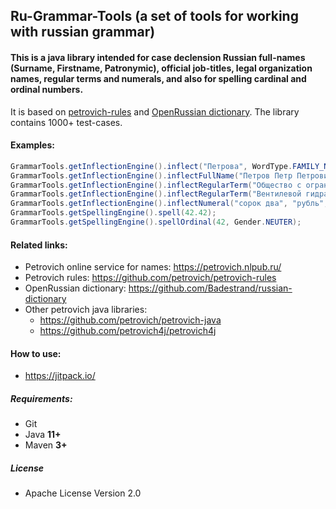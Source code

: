 ## Ru-Grammar-Tools (a set of tools for working with russian grammar)

#### This is a java library intended for case declension Russian full-names (Surname, Firstname, Patronymic), official job-titles, legal organization names, regular terms and numerals, and also for spelling cardinal and ordinal numbers.

It is based on [petrovich-rules](https://github.com/petrovich) and [OpenRussian dictionary](https://github.com/Badestrand/russian-dictionary). 
The library contains 1000+ test-cases.

#### Examples:

```java
GrammarTools.getInflectionEngine().inflect("Петрова", WordType.FAMILY_NAME, Case.PREPOSITIONAL, Gender.FEMALE, true, false);
GrammarTools.getInflectionEngine().inflectFullName("Петров Петр Петрович", Case.DATIVE);
GrammarTools.getInflectionEngine().inflectRegularTerm("Общество с ограниченной ответственностью Бёрнинг Мэн", Case.ACCUSATIVE, false);
GrammarTools.getInflectionEngine().inflectRegularTerm("Вентилевой гидравлического пресса", Case.ACCUSATIVE, true);
GrammarTools.getInflectionEngine().inflectNumeral("сорок два", "рубль", Case.INSTRUMENTAL);
GrammarTools.getSpellingEngine().spell(42.42);
GrammarTools.getSpellingEngine().spellOrdinal(42, Gender.NEUTER);
```

#### Related links:

- Petrovich online service for names: https://petrovich.nlpub.ru/
- Petrovich rules: https://github.com/petrovich/petrovich-rules
- OpenRussian dictionary: https://github.com/Badestrand/russian-dictionary 
- Other petrovich java libraries: 
  * https://github.com/petrovich/petrovich-java
  * https://github.com/petrovich4j/petrovich4j

#### How to use:
- https://jitpack.io/

##### Requirements:

- Git
- Java **11+**
- Maven **3+**

##### License

* Apache License Version 2.0